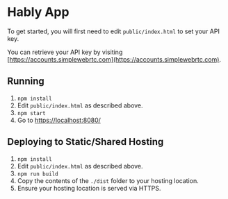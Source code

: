 # Hably App

To get started, you will first need to edit `public/index.html` to set your API key.

You can retrieve your API key by visiting [https://accounts.simplewebrtc.com](https://accounts.simplewebrtc.com).

## Running

1. `npm install`
2. Edit `public/index.html` as described above.
3. `npm start`
4. Go to [https://localhost:8080/](https://localhost:8080)


## Deploying to Static/Shared Hosting

1. `npm install`
2. Edit `public/index.html` as described above.
3. `npm run build`
4. Copy the contents of the `./dist` folder to your hosting location.
5. Ensure your hosting location is served via HTTPS.

